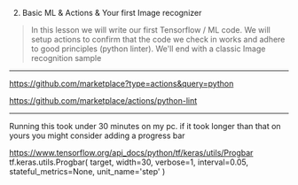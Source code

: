 
2. Basic ML & Actions & Your first Image recognizer
> In this lesson we will write our first Tensorflow / ML code. We will setup actions to confirm that the code we check in works and adhere to good principles (python linter). We'll end with a classic Image recognition sample


--------

https://github.com/marketplace?type=actions&query=python

https://github.com/marketplace/actions/python-lint

--------

Running this took under 30 minutes on my pc. if it took longer than that on yours you might consider adding a progress bar

https://www.tensorflow.org/api_docs/python/tf/keras/utils/Progbar
tf.keras.utils.Progbar(
    target, width=30, verbose=1, interval=0.05, stateful_metrics=None,
    unit_name='step'
)
